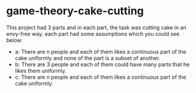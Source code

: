 # game-theory-cake-cutting

This project had 3 parts and in each part, the task was cutting cake in an envy-free way. each part had some assumptions which you could see 
below:
  - a: There are n people and each of them likes a continuous part of the cake uniformly and none of the part is a subset of another.
  - b: There are 3 people and each of them could have many parts that he likes them uniformly.
  - c: There are n people and each of them likes a continuous part of the cake uniformly.
